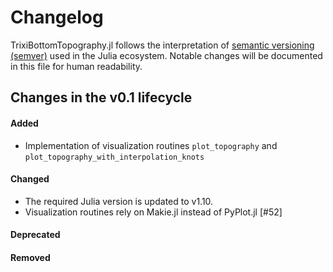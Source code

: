 # Changelog

TrixiBottomTopography.jl follows the interpretation of
[semantic versioning (semver)](https://julialang.github.io/Pkg.jl/dev/compatibility/#Version-specifier-format-1)
used in the Julia ecosystem. Notable changes will be documented in this file
for human readability.

## Changes in the v0.1 lifecycle

#### Added

- Implementation of visualization routines `plot_topography` and `plot_topography_with_interpolation_knots`

#### Changed

- The required Julia version is updated to v1.10.
- Visualization routines rely on Makie.jl instead of PyPlot.jl [#52]

#### Deprecated

#### Removed
